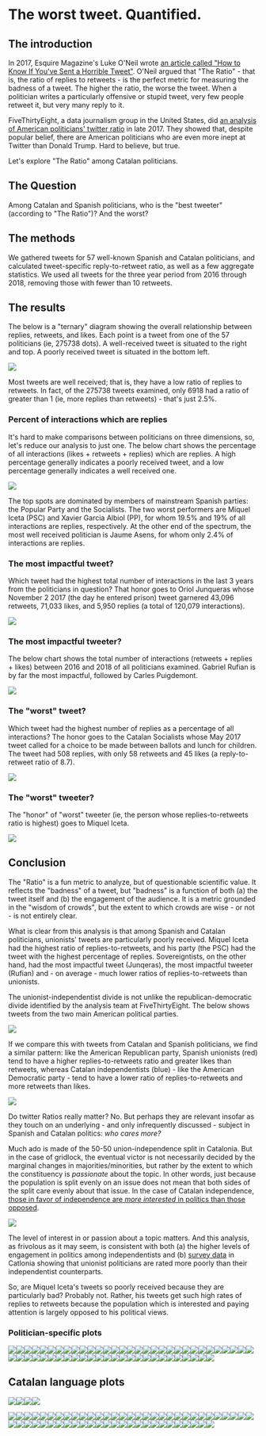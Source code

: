 The worst tweet. Quantified.
================

The introduction
----------------

In 2017, Esquire Magazine's Luke O'Neil wrote [an article called "How to Know If You've Sent a Horrible Tweet"](http://www.esquire.com/news-politics/news/a54440/twitter-ratio-reply/). O'Neil argued that "The Ratio" - that is, the ratio of replies to retweets - is the perfect metric for measuring the badness of a tweet. The higher the ratio, the worse the tweet. When a politician writes a particularly offensive or stupid tweet, very few people retweet it, but very many reply to it.

FiveThirtyEight, a data journalism group in the United States, did [an analysis of American politicians' twitter ratio](https://fivethirtyeight.com/features/the-worst-tweeter-in-politics-isnt-trump/) in late 2017. They showed that, despite popular belief, there are American politicians who are even more inept at Twitter than Donald Trump. Hard to believe, but true.

Let's explore "The Ratio" among Catalan politicians.

The Question
------------

Among Catalan and Spanish politicians, who is the "best tweeter" (according to "The Ratio")? And the worst?

The methods
-----------

We gathered tweets for 57 well-known Spanish and Catalan politicians, and calculated tweet-specific reply-to-retweet ratio, as well as a few aggregate statistics. We used all tweets for the three year period from 2016 through 2018, removing those with fewer than 10 retweets.

The results
-----------

The below is a "ternary" diagram showing the overall relationship between replies, retweets, and likes. Each point is a tweet from one of the 57 politicians (ie, 275738 dots). A well-received tweet is situated to the right and top. A poorly received tweet is situated in the bottom left.

![](figures/unnamed-chunk-3-1.png)

Most tweets are well received; that is, they have a low ratio of replies to retweets. In fact, of the 275738 tweets examined, only 6918 had a ratio of greater than 1 (ie, more replies than retweets) - that's just 2.5%.

### Percent of interactions which are replies

It's hard to make comparisons between politicians on three dimensions, so, let's reduce our analysis to just one. The below chart shows the percentage of all interactions (likes + retweets + replies) which are replies. A high percentage generally indicates a poorly received tweet, and a low percentage generally indicates a well received one.

![](figures/unnamed-chunk-4-1.png)

The top spots are dominated by members of mainstream Spanish parties: the Popular Party and the Socialists. The two worst performers are Miquel Iceta (PSC) and Xavier Garcia Albiol (PP), for whom 19.5% and 19% of all interactions are replies, respectively. At the other end of the spectrum, the most well received politician is Jaume Asens, for whom only 2.4% of interactions are replies.

### The most impactful tweet?

Which tweet had the highest total number of interactions in the last 3 years from the politicians in question? That honor goes to Oriol Junqueras whose November 2 2017 (the day he entered prison) tweet garnered 43,096 retweets, 71,033 likes, and 5,950 replies (a total of 120,079 interactions).

![](img/2.png)

### The most impactful tweeter?

The below chart shows the total number of interactions (retweets + replies + likes) between 2016 and 2018 of all politicians examined. Gabriel Rufian is by far the most impactful, followed by Carles Puigdemont.

![](figures/unnamed-chunk-7-1.png)

### The "worst" tweet?

Which tweet had the highest number of replies as a percentage of all interactions? The honor goes to the Catalan Socialists whose May 2017 tweet called for a choice to be made between ballots and lunch for children. The tweet had 508 replies, with only 58 retweets and 45 likes (a reply-to-retweet ratio of 8.7).

![](img/1.png)

### The "worst" tweeter?

The "honor" of "worst" tweeter (ie, the person whose replies-to-retweets ratio is highest) goes to Miquel Iceta.

![](figures/unnamed-chunk-9-1.png)

Conclusion
----------

The "Ratio" is a fun metric to analyze, but of questionable scientific value. It reflects the "badness" of a tweet, but "badness" is a function of both (a) the tweet itself and (b) the engagement of the audience. It is a metric grounded in the "wisdom of crowds", but the extent to which crowds are wise - or not - is not entirely clear.

What is clear from this analysis is that among Spanish and Catalan politicians, unionists' tweets are particularly poorly received. Miquel Iceta had the highest ratio of replies-to-retweets, and his party (the PSC) had the tweet with the highest percentage of replies. Sovereigntists, on the other hand, had the most impactful tweet (Junqeras), the most impactful tweeter (Rufian) and - on average - much lower ratios of replies-to-retweets than unionists.

The unionist-independentist divide is not unlike the republican-democratic divide identified by the analysis team at FiveThirtyEight. The below shows tweets from the two main American political parties.

![](img/3.png)

If we compare this with tweets from Catalan and Spanish politicians, we find a similar pattern: like the American Republican party, Spanish unionists (red) tend to have a higher replies-to-retweets ratio and greater likes than retweets, whereas Catalan independentists (blue) - like the American Democratic party - tend to have a lower ratio of replies-to-retweets and more retweets than likes.

![](figures/unnamed-chunk-10-1.png)

Do twitter Ratios really matter? No. But perhaps they are relevant insofar as they touch on an underlying - and only infrequently discussed - subject in Spanish and Catalan politics: *who cares more?*

Much ado is made of the 50-50 union-independence split in Catalonia. But in the case of gridlock, the eventual victor is not necessarily decided by the marginal changes in majorities/minorities, but rather by the extent to which the constituency is *passionate* about the topic. In other words, just because the population is split evenly on an issue does not mean that both sides of the split care evenly about that issue. In the case of Catalan independence, [those in favor of independence are *more interested* in politics than those opposed](https://twitter.com/joethebrew/status/1066744957363474433).

![](img/4.jpeg)

The level of interest in or passion about a topic matters. And this analysis, as frivolous as it may seem, is consistent with both (a) the higher levels of engagement in politics among independentists and (b) [survey data](https://twitter.com/joethebrew/status/1066030235823554566) in Catlonia showing that unionist politicians are rated more poorly than their independentist counterparts.

So, are Miquel Iceta's tweets so poorly received because they are particularly bad? Probably not. Rather, his tweets get such high rates of replies to retweets because the population which is interested and paying attention is largely opposed to his political views.

### Politician-specific plots

![](figures/unnamed-chunk-11-1.png)![](figures/unnamed-chunk-11-2.png)![](figures/unnamed-chunk-11-3.png)![](figures/unnamed-chunk-11-4.png)![](figures/unnamed-chunk-11-5.png)![](figures/unnamed-chunk-11-6.png)![](figures/unnamed-chunk-11-7.png)![](figures/unnamed-chunk-11-8.png)![](figures/unnamed-chunk-11-9.png)![](figures/unnamed-chunk-11-10.png)![](figures/unnamed-chunk-11-11.png)![](figures/unnamed-chunk-11-12.png)![](figures/unnamed-chunk-11-13.png)![](figures/unnamed-chunk-11-14.png)![](figures/unnamed-chunk-11-15.png)![](figures/unnamed-chunk-11-16.png)![](figures/unnamed-chunk-11-17.png)![](figures/unnamed-chunk-11-18.png)![](figures/unnamed-chunk-11-19.png)![](figures/unnamed-chunk-11-20.png)![](figures/unnamed-chunk-11-21.png)![](figures/unnamed-chunk-11-22.png)![](figures/unnamed-chunk-11-23.png)![](figures/unnamed-chunk-11-24.png)![](figures/unnamed-chunk-11-25.png)![](figures/unnamed-chunk-11-26.png)![](figures/unnamed-chunk-11-27.png)![](figures/unnamed-chunk-11-28.png)![](figures/unnamed-chunk-11-29.png)![](figures/unnamed-chunk-11-30.png)![](figures/unnamed-chunk-11-31.png)![](figures/unnamed-chunk-11-32.png)![](figures/unnamed-chunk-11-33.png)![](figures/unnamed-chunk-11-34.png)![](figures/unnamed-chunk-11-35.png)![](figures/unnamed-chunk-11-36.png)![](figures/unnamed-chunk-11-37.png)![](figures/unnamed-chunk-11-38.png)![](figures/unnamed-chunk-11-39.png)![](figures/unnamed-chunk-11-40.png)![](figures/unnamed-chunk-11-41.png)![](figures/unnamed-chunk-11-42.png)![](figures/unnamed-chunk-11-43.png)![](figures/unnamed-chunk-11-44.png)![](figures/unnamed-chunk-11-45.png)![](figures/unnamed-chunk-11-46.png)![](figures/unnamed-chunk-11-47.png)![](figures/unnamed-chunk-11-48.png)![](figures/unnamed-chunk-11-49.png)![](figures/unnamed-chunk-11-50.png)![](figures/unnamed-chunk-11-51.png)![](figures/unnamed-chunk-11-52.png)![](figures/unnamed-chunk-11-53.png)![](figures/unnamed-chunk-11-54.png)![](figures/unnamed-chunk-11-55.png)![](figures/unnamed-chunk-11-56.png)![](figures/unnamed-chunk-11-57.png)

Catalan language plots
----------------------

![](figures/unnamed-chunk-12-1.png)![](figures/unnamed-chunk-12-2.png)![](figures/unnamed-chunk-12-3.png)![](figures/unnamed-chunk-12-4.png)

![](figures/unnamed-chunk-13-1.png)![](figures/unnamed-chunk-13-2.png)![](figures/unnamed-chunk-13-3.png)![](figures/unnamed-chunk-13-4.png)![](figures/unnamed-chunk-13-5.png)![](figures/unnamed-chunk-13-6.png)![](figures/unnamed-chunk-13-7.png)![](figures/unnamed-chunk-13-8.png)![](figures/unnamed-chunk-13-9.png)![](figures/unnamed-chunk-13-10.png)![](figures/unnamed-chunk-13-11.png)![](figures/unnamed-chunk-13-12.png)![](figures/unnamed-chunk-13-13.png)![](figures/unnamed-chunk-13-14.png)![](figures/unnamed-chunk-13-15.png)![](figures/unnamed-chunk-13-16.png)![](figures/unnamed-chunk-13-17.png)![](figures/unnamed-chunk-13-18.png)![](figures/unnamed-chunk-13-19.png)![](figures/unnamed-chunk-13-20.png)![](figures/unnamed-chunk-13-21.png)![](figures/unnamed-chunk-13-22.png)![](figures/unnamed-chunk-13-23.png)![](figures/unnamed-chunk-13-24.png)![](figures/unnamed-chunk-13-25.png)![](figures/unnamed-chunk-13-26.png)![](figures/unnamed-chunk-13-27.png)![](figures/unnamed-chunk-13-28.png)![](figures/unnamed-chunk-13-29.png)![](figures/unnamed-chunk-13-30.png)![](figures/unnamed-chunk-13-31.png)![](figures/unnamed-chunk-13-32.png)![](figures/unnamed-chunk-13-33.png)![](figures/unnamed-chunk-13-34.png)![](figures/unnamed-chunk-13-35.png)![](figures/unnamed-chunk-13-36.png)![](figures/unnamed-chunk-13-37.png)![](figures/unnamed-chunk-13-38.png)![](figures/unnamed-chunk-13-39.png)![](figures/unnamed-chunk-13-40.png)![](figures/unnamed-chunk-13-41.png)![](figures/unnamed-chunk-13-42.png)![](figures/unnamed-chunk-13-43.png)![](figures/unnamed-chunk-13-44.png)![](figures/unnamed-chunk-13-45.png)![](figures/unnamed-chunk-13-46.png)![](figures/unnamed-chunk-13-47.png)![](figures/unnamed-chunk-13-48.png)![](figures/unnamed-chunk-13-49.png)![](figures/unnamed-chunk-13-50.png)![](figures/unnamed-chunk-13-51.png)![](figures/unnamed-chunk-13-52.png)![](figures/unnamed-chunk-13-53.png)![](figures/unnamed-chunk-13-54.png)![](figures/unnamed-chunk-13-55.png)![](figures/unnamed-chunk-13-56.png)![](figures/unnamed-chunk-13-57.png)
